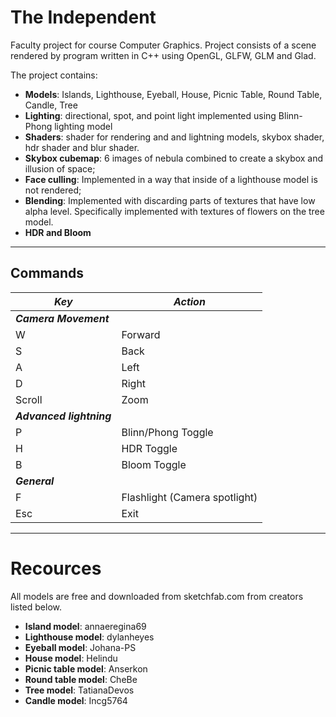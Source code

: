 # The Independent
Faculty project for course Computer Graphics. Project consists of a scene rendered by program written in C++ using OpenGL, GLFW, GLM and Glad. 

The project contains:
* **Models**: Islands, Lighthouse, Eyeball, House, Picnic Table, Round Table, Candle, Tree
* **Lighting**: directional, spot, and point light implemented using Blinn-Phong lighting model
* **Shaders**: shader for rendering and and lightning models, skybox shader, hdr shader and blur shader.
* **Skybox cubemap**: 6 images of nebula combined to create a skybox and illusion of space;
* **Face culling**: Implemented in a way that inside of a lighthouse model is not rendered;
* **Blending**: Implemented with discarding parts of textures that have low alpha level. Specifically implemented with textures of flowers on the tree model. 
* **HDR and Bloom**

---------------------------
## **Commands**

| ***Key***                | ***Action***                  |
|--------------------------|-------------------------------|
| ***Camera Movement***    |
| W                        | Forward                       |
| S                        | Back                          |
| A                        | Left                          |
| D                        | Right                         |
| Scroll                   | Zoom                          |
| ***Advanced lightning*** |
| P                        | Blinn/Phong Toggle            |
| H                        | HDR Toggle                    |
| B                        | Bloom Toggle                  |
| ***General***            |
| F                        | Flashlight (Camera spotlight) |
| Esc                      | Exit                          |

---------------------------
# Recources
All models are free and downloaded from sketchfab.com from creators listed below.
* **Island model**: annaeregina69
* **Lighthouse model**: dylanheyes
* **Eyeball model**: Johana-PS
* **House model**: Helindu
* **Picnic table model**: Anserkon
* **Round table model**: CheBe
* **Tree model**: TatianaDevos 
* **Candle model**: Incg5764
